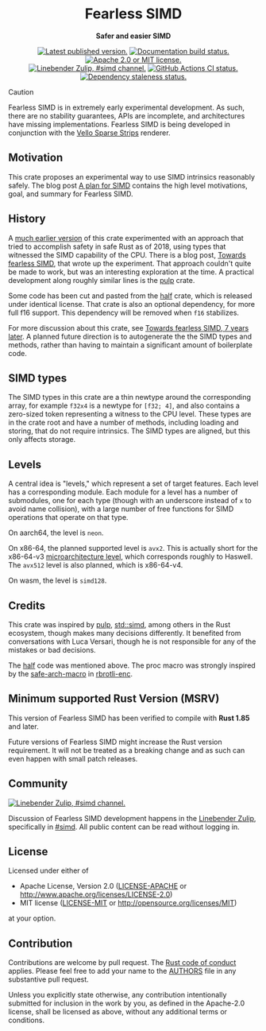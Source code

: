 <!--

This repo-level readme needs restructuring, pending some Linebender templating decisions.
https://xi.zulipchat.com/#narrow/channel/419691-linebender/topic/Bikeshedding.20badges/with/452312397

For now, prefer updating the package-level readmes, e.g. fearless_simd/README.md.

-->

<div align="center">

# Fearless SIMD

**Safer and easier SIMD**

[![Latest published version.](https://img.shields.io/crates/v/fearless_simd.svg)](https://crates.io/crates/fearless_simd)
[![Documentation build status.](https://img.shields.io/docsrs/fearless_simd.svg)](https://docs.rs/fearless_simd)
[![Apache 2.0 or MIT license.](https://img.shields.io/badge/license-Apache--2.0_OR_MIT-blue.svg)](#license)
\
[![Linebender Zulip, #simd channel.](https://img.shields.io/badge/Linebender-%23simd-blue?logo=Zulip)](https://xi.zulipchat.com/#narrow/channel/514230-simd)
[![GitHub Actions CI status.](https://img.shields.io/github/actions/workflow/status/linebender/fearless_simd/ci.yml?logo=github&label=CI)](https://github.com/linebender/fearless_simd/actions)
[![Dependency staleness status.](https://deps.rs/repo/github/linebender/fearless_simd/status.svg)](https://deps.rs/repo/github/linebender/fearless_simd)

</div>

> [!CAUTION]
> Fearless SIMD is in extremely early experimental development. As such, there are no stability
> guarantees, APIs are incomplete, and architectures have missing implementations. Fearless SIMD is
> being developed in conjunction with the [Vello Sparse
> Strips](https://github.com/linebender/vello/) renderer.

## Motivation

This crate proposes an experimental way to use SIMD intrinsics reasonably safely.
The blog post [A plan for SIMD] contains the high level motivations, goal, and summary for Fearless SIMD.

## History

A [much earlier version][fearless_simd 0.1.1] of this crate experimented with an approach that tried to accomplish safety in safe Rust as of 2018, using types that witnessed the SIMD capability of the CPU. There is a blog post, [Towards fearless SIMD], that wrote up the experiment. That approach couldn't quite be made to work, but was an interesting exploration at the time. A practical development along roughly similar lines is the [pulp] crate.

Some code has been cut and pasted from the [half] crate, which is released under identical license. That crate is also an optional dependency, for more full f16 support. This dependency will be removed when `f16` stabilizes.

For more discussion about this crate, see [Towards fearless SIMD, 7 years later]. A planned future direction is to autogenerate the the SIMD types and methods, rather than having to maintain a significant amount of boilerplate code.

## SIMD types

The SIMD types in this crate are a thin newtype around the corresponding array, for example `f32x4` is a newtype for `[f32; 4]`, and also contains a zero-sized token representing a witness to the CPU level. These types are in the crate root and have a number of methods, including loading and storing, that do not require intrinsics. The SIMD types are aligned, but this only affects storage.

## Levels

A central idea is "levels," which represent a set of target features. Each level has a corresponding module. Each module for a level has a number of submodules, one for each type (though with an underscore instead of `x` to avoid name collision), with a large number of free functions for SIMD operations that operate on that type.

On aarch64, the level is `neon`.

On x86-64, the planned supported level is `avx2`. This is actually short for the x86-64-v3 [microarchitecture level][x86-64 microarchitecture levels], which corresponds roughly to Haswell. The `avx512` level is also planned, which is x86-64-v4.

On wasm, the level is `simd128`.

## Credits

This crate was inspired by [pulp], [std::simd], among others in the Rust ecosystem, though makes many decisions differently. It benefited from conversations with Luca Versari, though he is not responsible for any of the mistakes or bad decisions.

The [half] code was mentioned above. The proc macro was strongly inspired by the [safe-arch-macro] in [rbrotli-enc].

## Minimum supported Rust Version (MSRV)

This version of Fearless SIMD has been verified to compile with **Rust 1.85** and later.

Future versions of Fearless SIMD might increase the Rust version requirement.
It will not be treated as a breaking change and as such can even happen with small patch releases.

## Community

[![Linebender Zulip, #simd channel.](https://img.shields.io/badge/Linebender-%23simd-blue?logo=Zulip)](https://xi.zulipchat.com/#narrow/channel/514230-simd)

Discussion of Fearless SIMD development happens in the [Linebender Zulip](https://xi.zulipchat.com/), specifically in [#simd](https://xi.zulipchat.com/#narrow/channel/514230-simd).
All public content can be read without logging in.

## License

Licensed under either of

- Apache License, Version 2.0 ([LICENSE-APACHE](LICENSE-APACHE) or <http://www.apache.org/licenses/LICENSE-2.0>)
- MIT license ([LICENSE-MIT](LICENSE-MIT) or <http://opensource.org/licenses/MIT>)

at your option.

## Contribution

Contributions are welcome by pull request. The [Rust code of conduct] applies.
Please feel free to add your name to the [AUTHORS] file in any substantive pull request.

Unless you explicitly state otherwise, any contribution intentionally submitted for inclusion in the work by you, as defined in the Apache-2.0 license, shall be licensed as above, without any additional terms or conditions.

[Rust Code of Conduct]: https://www.rust-lang.org/policies/code-of-conduct
[AUTHORS]: ./AUTHORS

[A plan for SIMD]: https://linebender.org/blog/a-plan-for-simd/
[pulp]: https://crates.io/crates/pulp
[target_feature 1.1]: https://github.com/rust-lang/rfcs/pull/2396
[Towards fearless SIMD]: https://raphlinus.github.io/rust/simd/2018/10/19/fearless-simd.html
[fearless_simd 0.1.1]: https://crates.io/crates/fearless_simd/0.1.1
[half]: https://crates.io/crates/half
[x86-64 microarchitecture levels]: https://en.wikipedia.org/wiki/X86-64#Microarchitecture_levels
[std::simd]: https://doc.rust-lang.org/std/simd/index.html
[safe-arch-macro]: https://github.com/google/rbrotli-enc/blob/ce44d008ff1beff1eee843e808542d01951add45/safe-arch-macro/src/lib.rs
[rbrotli-enc]: https://github.com/google/rbrotli-enc
[Towards fearless SIMD, 7 years later]: https://linebender.org/blog/towards-fearless-simd/
